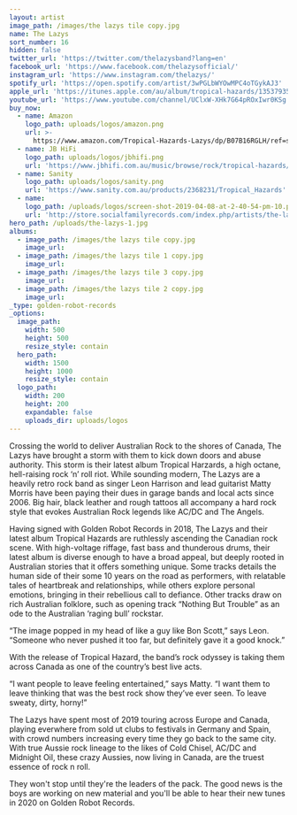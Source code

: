 ```yaml
---
layout: artist
image_path: /images/the lazys tile copy.jpg
name: The Lazys
sort_number: 16
hidden: false
twitter_url: 'https://twitter.com/thelazysband?lang=en'
facebook_url: 'https://www.facebook.com/thelazysofficial/'
instagram_url: 'https://www.instagram.com/thelazys/'
spotify_url: 'https://open.spotify.com/artist/3wPGLbWYOwMPC4oTGykAJ3'
apple_url: 'https://itunes.apple.com/au/album/tropical-hazards/1353793547'
youtube_url: 'https://www.youtube.com/channel/UClxW-XHk7G64pROxIwr0KSg'
buy_now:
  - name: Amazon
    logo_path: uploads/logos/amazon.png
    url: >-
      https://www.amazon.com/Tropical-Hazards-Lazys/dp/B07B16RGLH/ref=sr_1_1?ie=UTF8&qid=1525390070&sr=8-1&keywords=the+lazys+tropical+hazards&tag=smarturl-pivot-20
  - name: JB HiFi
    logo_path: uploads/logos/jbhifi.png
    url: 'https://www.jbhifi.com.au/music/browse/rock/tropical-hazards/605372/'
  - name: Sanity
    logo_path: uploads/logos/sanity.png
    url: 'https://www.sanity.com.au/products/2368231/Tropical_Hazards'
  - name:
    logo_path: /uploads/logos/screen-shot-2019-04-08-at-2-40-54-pm-10.png
    url: 'http://store.socialfamilyrecords.com/index.php/artists/the-lazys.html'
hero_path: /uploads/the-lazys-1.jpg
albums:
  - image_path: /images/the lazys tile copy.jpg
    image_url:
  - image_path: /images/the lazys tile 1 copy.jpg
    image_url:
  - image_path: /images/the lazys tile 3 copy.jpg
    image_url:
  - image_path: /images/the lazys tile 2 copy.jpg
    image_url:
_type: golden-robot-records
_options:
  image_path:
    width: 500
    height: 500
    resize_style: contain
  hero_path:
    width: 1500
    height: 1000
    resize_style: contain
  logo_path:
    width: 200
    height: 200
    expandable: false
    uploads_dir: uploads/logos
---
```


Crossing the world to deliver Australian Rock to the shores of Canada, The Lazys have brought a storm with them to kick down doors and abuse authority. This storm is their latest album Tropical Harzards, a high octane, hell-raising rock ‘n’ roll riot. While sounding modern, The Lazys are a heavily retro rock band as singer Leon Harrison and lead guitarist Matty Morris have been paying their dues in garage bands and local acts since 2006. Big hair, black leather and rough tattoos all accompany a hard rock style that evokes Australian Rock legends like AC/DC and The Angels.

Having signed with Golden Robot Records in 2018, The Lazys and their latest album Tropical Hazards are ruthlessly ascending the Canadian rock scene. With high-voltage riffage, fast bass and thunderous drums, their latest album is diverse enough to have a broad appeal, but deeply rooted in Australian stories that it offers something unique. Some tracks details the human side of their some 10 years on the road as performers, with relatable tales of heartbreak and relationships, while others explore personal emotions, bringing in their rebellious call to defiance. Other tracks draw on rich Australian folklore, such as opening track “Nothing But Trouble” as an ode to the Australian ‘raging bull’ rockstar.

“The image popped in my head of like a guy like Bon Scott,” says Leon. “Someone who never pushed it too far, but definitely gave it a good knock.”

With the release of Tropical Hazard, the band’s rock odyssey is taking them across Canada as one of the country’s best live acts.

“I want people to leave feeling entertained,” says Matty. “I want them to leave thinking that was the best rock show they’ve ever seen. To leave sweaty, dirty, horny\!”

The Lazys have spent most of 2019 touring across Europe and Canada, playing everwhere from sold ut clubs to festivals in Germany and Spain, with crowd numbers increasing every time they go back to the same city. With true Aussie rock lineage to the likes of Cold Chisel, AC/DC and Midnight Oil, these crazy Aussies, now living in Canada, are the truest essence of rock n roll.

They won't stop until they're the leaders of the pack. The good news is the boys are working on new material and you'll be able to hear their new tunes in 2020 on Golden Robot Records.